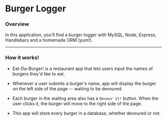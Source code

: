 # Burger Logger

### Overview

In this application, you'll find a burger logger with MySQL, Node, Express, Handlebars and a homemade ORM (yum!).

- - -

### How it works!

* Eat-Da-Burger! is a restaurant app that lets users input the names of burgers they'd like to eat.

* Whenever a user submits a burger's name, app will display the burger on the left side of the page -- waiting to be devoured.

* Each burger in the waiting area also has a `Devour it!` button. When the user clicks it, the burger will move to the right side of the page.

* This app will store every burger in a database, whether devoured or not.